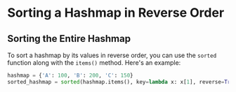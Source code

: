 # Sorting a Hashmap in Reverse Order

## Sorting the Entire Hashmap

To sort a hashmap by its values in reverse order, you can use the `sorted` function along with the `items()` method. Here's an example:

```python
hashmap = {'A': 100, 'B': 200, 'C': 150}
sorted_hashmap = sorted(hashmap.items(), key=lambda x: x[1], reverse=True)
